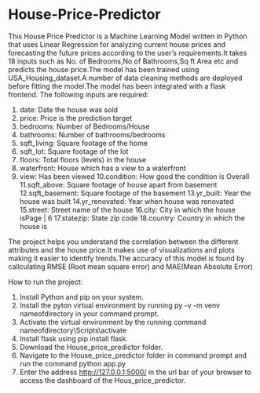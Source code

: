 # House-Price-Predictor
This House Price Predictor is a Machine Learning Model written in Python that uses Linear Regression for analyzing current house prices and forecasting the future prices according to the user’s requirements.It takes  18 inputs such as No. of Bedrooms,No of Bathrooms,Sq ft Area etc and predicts the house price.The model has been trained using USA_Housing_dataset.A number of data cleaning methods are deployed before fitting the model.The model has been integrated with a flask frontend.
The following inputs are required:

1. date: Date the house was sold
2. price: Price is the prediction target
3. bedrooms: Number of Bedrooms/House
4. bathrooms: Number of bathrooms/bedrooms
5. sqft_living: Square footage of the home
6. sqft_lot: Square footage of the lot
7. floors: Total floors (levels) in the house
8. waterfront: House which has a view to a waterfront
9. view: Has been viewed
10.condition: How good the condition is Overall
11.sqft_above: Square footage of house apart from basement
12.sqft_basement: Square footage of the basement
13.yr_built: Year the house was built
14.yr_renovated: Year when house was renovated
15.street: Street name of the house
16.city: City in which the house isPage | 6
17.statezip: State zip code
18.country: Country in which the house is

The project helps you understand the correlation between the different attributes and the house price.It makes use of visualizations and plots making it easier to identify trends.The accuracy of this model is found by callculating RMSE (Root mean square error) and MAE(Mean Absolute Error)

How to run the project:
1) Install Python and pip on your system.
2) Install the pyton virtual environment by running py -v -m venv nameofdirectory in your command prompt.
3) Activate the virtual environment by the running command nameofdirectory\Scripts\activate
4) Install flask using pip install flask.
5) Download the House_price_predictor folder.
6) Navigate to the House_price_predictor folder in command prompt and run the command python app.py
7) Enter the address http://127.0.0.1:5000/ in the url bar of your browser to access the dashboard of the Hous_price_predictor.
